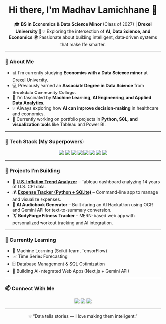 <h1 align="center">Hi there, I'm Madhav Lamichhane 👋</h1>

<p align="center">
🎓 <b>BS in Economics & Data Science Minor</b> (Class of 2027) | <b>Drexel University</b> 🐉  
💡 Exploring the intersection of <b>AI, Data Science, and Economics</b>  
🌍 Passionate about building intelligent, data-driven systems that make life smarter.
</p>

---

### 🚀 About Me
- 📊 I’m currently studying **Economics with a Data Science minor** at Drexel University.  
- 💻 Previously earned an **Associate Degree in Data Science** from Brookdale Community College.  
- 🔬 I’m fascinated by **Machine Learning, AI Engineering, and Applied Data Analytics**.  
- 💡 Always exploring how **AI can improve decision-making** in healthcare and economics.  
- 🧠 Currently working on portfolio projects in **Python, SQL, and visualization tools** like Tableau and Power BI.  

---

### 🧰 Tech Stack (My Superpowers)

<p align="center">
  <img src="https://img.shields.io/badge/Python-3776AB?style=for-the-badge&logo=python&logoColor=white"/>  
  <img src="https://img.shields.io/badge/SQL-336791?style=for-the-badge&logo=postgresql&logoColor=white"/>  
  <img src="https://img.shields.io/badge/Tableau-E97627?style=for-the-badge&logo=tableau&logoColor=white"/>  
  <img src="https://img.shields.io/badge/Java-ED8B00?style=for-the-badge&logo=openjdk&logoColor=white"/>  
  <img src="https://img.shields.io/badge/HTML5-E34F26?style=for-the-badge&logo=html5&logoColor=white"/>  
  <img src="https://img.shields.io/badge/CSS3-1572B6?style=for-the-badge&logo=css3&logoColor=white"/>  
  <img src="https://img.shields.io/badge/GitHub-181717?style=for-the-badge&logo=github&logoColor=white"/>  
  <img src="https://img.shields.io/badge/Excel-217346?style=for-the-badge&logo=microsoft-excel&logoColor=white"/>
</p>

---

### 💼 Projects I’m Building
- 🧮 **[U.S. Inflation Trend Analyzer](https://github.com/mlamichhane1/US-Inflation-Trend-Analyzer)** – Tableau dashboard analyzing 14 years of U.S. CPI data.  
- 💰 **[Expense Tracker (Python + SQLite)](https://github.com/mlamichhane1/Expense-tracker)** – Command-line app to manage and visualize expenses.  
- 🧠 **AI Audiobook Generator** – Built during an AI Hackathon using OCR and Gemini API for text-to-summary conversion.  
- 🏋️ **BodyForge Fitness Tracker** – MERN-based web app with personalized workout tracking and AI integration.  

---

### 🎯 Currently Learning
- 🤖 Machine Learning (Scikit-learn, TensorFlow)  
- 📈 Time Series Forecasting  
- 🗄️ Database Management & SQL Optimization  
- 🧩 Building AI-integrated Web Apps (Next.js + Gemini API)

---

### 📫 Connect With Me
<p align="center">
  <a href="https://www.linkedin.com/in/madhav-lamichhane-33304b264/"><img src="https://img.shields.io/badge/LinkedIn-0077B5?style=for-the-badge&logo=linkedin&logoColor=white"/></a>
  <a href="https://github.com/mlamichhane1"><img src="https://img.shields.io/badge/GitHub-181717?style=for-the-badge&logo=github&logoColor=white"/></a>
  <a href="mailto:madhavlamichhane@drexel.edu"><img src="https://img.shields.io/badge/Email-D14836?style=for-the-badge&logo=gmail&logoColor=white"/></a>
</p>

---

<p align="center">💡 “Data tells stories — I love making them intelligent.”</p>
